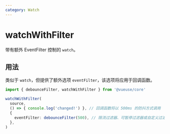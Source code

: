 ```yaml
---
category: Watch
---
```


# watchWithFilter

带有额外 EventFilter 控制的 `watch`。

## 用法

类似于 `watch`，但提供了额外选项 `eventFilter`，该选项将应用于回调函数。

```ts
import { debounceFilter, watchWithFilter } from '@vueuse/core'

watchWithFilter(
  source,
  () => { console.log('changed!') }, // 回调函数将以 500ms 的防抖方式调用
  {
    eventFilter: debounceFilter(500), // 限流过滤器、可暂停过滤器或自定义过滤器
  },
)
```
